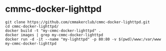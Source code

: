 # cmmc-docker-lighttpd

    git clone https://github.com/cmmakerclub/cmmc-docker-lighttpd.git
    cd cmmc-docker-lighttpd/
    docker build -t "my-cmmc-docker-lighttpd" .
    docker images | grep my-cmmc-docker-lighttpd
    docker run -d -it --name "my-lighttpd" -p 80:80 -v $(pwd)/www:/var/www my-cmmc-docker-lighttpd
